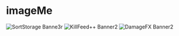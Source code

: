 # imageMe
![SortStorage Banne3r](https://github.com/user-attachments/assets/309ff1a6-713b-407d-bf37-bc61e9c3d7b5)
![KillFeed++ Banner2](https://github.com/user-attachments/assets/f6af2168-51f3-46f5-b949-51dc14fec76a)
![DamageFX Banner2](https://github.com/user-attachments/assets/5eb680d5-e6fb-4b3a-b1ab-bbd65eb4ab7a)
